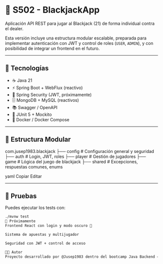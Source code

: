 # 🎲 S502 - BlackjackApp

Aplicación API REST para jugar al Blackjack (21) de forma individual contra el dealer.

Esta versión incluye una estructura modular escalable, preparada para implementar autenticación con JWT y control de roles (`USER`, `ADMIN`), y con posibilidad de integrar un frontend en el futuro.

---

## 🚀 Tecnologías

- ☕ Java 21
- ⚡ Spring Boot + WebFlux (reactivo)
- 🔐 Spring Security (JWT, próximamente)
- 🗄️ MongoDB + MySQL (reactivos)
- 📚 Swagger / OpenAPI
- 🧪 JUnit 5 + Mockito
- 🐳 Docker / Docker Compose

---

## 📁 Estructura Modular

com.jusep1983.blackjack
├── config # Configuración general y seguridad
├── auth # Login, JWT, roles
├── player # Gestión de jugadores
├── game # Lógica del juego de blackjack
├── shared # Excepciones, respuestas comunes, enums

yaml
Copiar
Editar

---

## 🧪 Pruebas

Puedes ejecutar los tests con:

```bash
./mvnw test
🐳 Próximamente
Frontend React con login y modo oscuro 🎨

Sistema de apuestas y multijugador

Seguridad con JWT + control de acceso

👨‍💻 Autor
Proyecto desarrollado por @Jusep1983 dentro del bootcamp Java Backend – IT Academy
